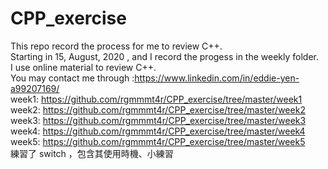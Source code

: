 # CPP_exercise
 This repo record the process for me to review C++.  
 Starting in  15, August, 2020 , and I record the progess in the weekly folder.  
 I use online material to review C++.  
 You may contact me through :https://www.linkedin.com/in/eddie-yen-a99207169/  
 week1: https://github.com/rgmmmt4r/CPP_exercise/tree/master/week1  
 week2: https://github.com/rgmmmt4r/CPP_exercise/tree/master/week2  
 week3: https://github.com/rgmmmt4r/CPP_exercise/tree/master/week3  
 week4: https://github.com/rgmmmt4r/CPP_exercise/tree/master/week4  
 week5: https://github.com/rgmmmt4r/CPP_exercise/tree/master/week5   
 練習了 switch ，包含其使用時機、小練習  
 
 


